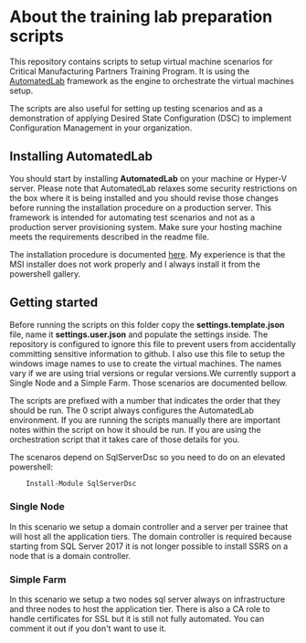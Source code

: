 # About the training lab preparation scripts

This repository contains scripts to setup virtual machine scenarios for Critical Manufacturing Partners Training Program. It is using the [AutomatedLab](https://github.com/AutomatedLab/AutomatedLab) framework as the engine to orchestrate the virtual machines setup.

The scripts are also useful for setting up testing scenarios and as a demonstration of applying Desired State Configuration (DSC) to implement Configuration Management in your organization.

## Installing AutomatedLab

You should start by installing **AutomatedLab** on your machine or Hyper-V server. Please note that AutomatedLab relaxes some security restrictions on the box where it is being installed and you should revise those changes before running the installation procedure on a production server. This framework is intended for automating test scenarios and not as a production server provisioning system. Make sure your hosting machine meets the requirements described in the readme file.

The installation procedure is documented [here](https://github.com/AutomatedLab/AutomatedLab/wiki/1.-Installation). My experience is that the MSI installer does not work properly and I always install it from the powershell gallery.

## Getting started

Before running the scripts on this folder copy the **settings.template.json** file, name it **settings.user.json** and populate the settings inside. The repository is configured to ignore this file to prevent users from accidentally committing sensitive information to github. I also use this file to setup the windows image names to use to create the virtual machines. The names vary if we are using trial versions or regular versions.We currently support a Single Node and a Simple Farm. Those scenarios are documented bellow.

The scripts are prefixed with a number that indicates the order that they should be run. The 0 script always configures the AutomatedLab environment. If you are running the scripts manually there are important notes within the script on how it should be run. If you are using the orchestration script that it takes care of those details for you.

The scenaros depend on SqlServerDsc so you need to do on an elevated powershell:

``` PowerShell
    Install-Module SqlServerDsc
```

### Single Node

In this scenario we setup a domain controller and a server per trainee that will host all the application tiers. The domain controller is required because starting from SQL Server 2017 it is not longer possible to install SSRS on a node that is a domain controller.

### Simple Farm

In this scenario we setup a two nodes sql server always on infrastructure and three nodes to host the application tier. There is also a CA role to handle certificates for SSL but it is still not fully automated. You can comment it out if you don't want to use it.